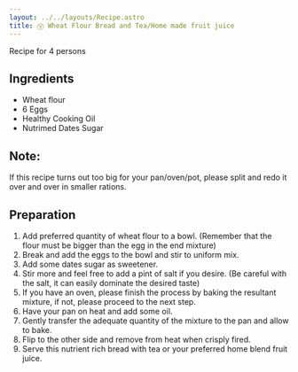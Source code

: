 ```yaml
---
layout: ../../layouts/Recipe.astro
title: Ⓥ Wheat Flour Bread and Tea/Home made fruit juice
---
```



R﻿ecipe for 4 persons

## Ingredients

* Wheat flour
* 6 Eggs
* Healthy Cooking Oil
* Nutrimed Dates Sugar

## Note:

If this recipe turns out too big for your pan/oven/pot, please split and redo it over and over in smaller rations.



## Preparation

1. Add preferred quantity of wheat flour to a bowl. (Remember that the flour must be bigger than the egg in the end mixture)
2. Break and add the eggs to the bowl and stir to uniform mix.
3. Add some dates sugar as sweetener.
4. Stir more and feel free to add a pint of salt if you desire. (Be careful with the salt, it can easily dominate the desired taste)
5. If you have an oven, please finish the process by baking the resultant mixture, if not, please proceed to the next step.
6. Have your pan on heat and add some oil.
7. Gently transfer the adequate quantity of the mixture to the pan and allow to bake.
8. Flip to the other side and remove from heat when crisply fired.
9. Serve this nutrient rich bread with tea or your preferred home blend fruit juice.